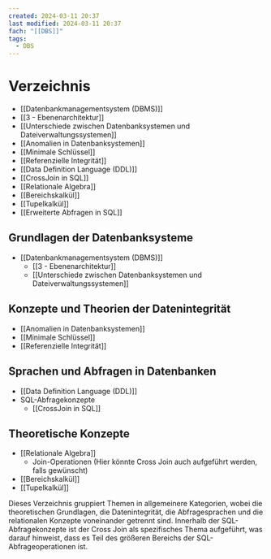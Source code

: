 ```yaml
---
created: 2024-03-11 20:37
last modified: 2024-03-11 20:37
fach: "[[DBS]]"
tags:
  - DBS
---
```


# Verzeichnis

- [[Datenbankmanagementsystem (DBMS)]]
- [[3 - Ebenenarchitektur]]
- [[Unterschiede zwischen Datenbanksystemen und Dateiverwaltungssystemen]]
- [[Anomalien in Datenbanksystemen]]
- [[Minimale Schlüssel]]
- [[Referenzielle Integrität]]
- [[Data Definition Language (DDL)]]
- [[CrossJoin in SQL]]
- [[Relationale Algebra]]
- [[Bereichskalkül]]
- [[Tupelkalkül]]
- [[Erweiterte Abfragen in SQL]]



## Grundlagen der Datenbanksysteme
- [[Datenbankmanagementsystem (DBMS)]]
	-  [[3 - Ebenenarchitektur]]
	- [[Unterschiede zwischen Datenbanksystemen und Dateiverwaltungssystemen]]

## Konzepte und Theorien der Datenintegrität
- [[Anomalien in Datenbanksystemen]]
- [[Minimale Schlüssel]]
- [[Referenzielle Integrität]]

## Sprachen und Abfragen in Datenbanken
- [[Data Definition Language (DDL)]]
- SQL-Abfragekonzepte
  - [[CrossJoin in SQL]]

## Theoretische Konzepte
- [[Relationale Algebra]]
  - Join-Operationen (Hier könnte Cross Join auch aufgeführt werden, falls gewünscht)
- [[Bereichskalkül]]
- [[Tupelkalkül]]

Dieses Verzeichnis gruppiert Themen in allgemeinere Kategorien, wobei die theoretischen Grundlagen, die Datenintegrität, die Abfragesprachen und die relationalen Konzepte voneinander getrennt sind. Innerhalb der SQL-Abfragekonzepte ist der Cross Join als spezifisches Thema aufgeführt, was darauf hinweist, dass es Teil des größeren Bereichs der SQL-Abfrageoperationen ist.